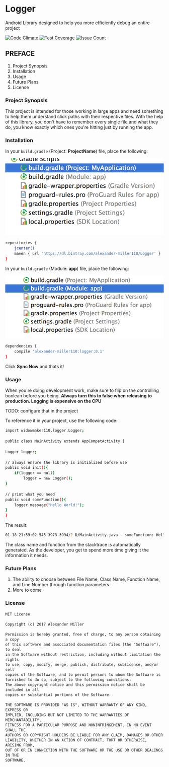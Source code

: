 # Logger
Android Library designed to help you more efficiently debug an entire project

[![Code Climate](https://codeclimate.com/github/widowmaker110/Logger/badges/gpa.svg)](https://codeclimate.com/github/widowmaker110/Logger) [![Test Coverage](https://codeclimate.com/github/widowmaker110/Logger/badges/coverage.svg)](https://codeclimate.com/github/widowmaker110/Logger/coverage) [![Issue Count](https://codeclimate.com/github/widowmaker110/Logger/badges/issue_count.svg)](https://codeclimate.com/github/widowmaker110/Logger)

## PREFACE ##
1. Project Synopsis 
2. Installation
3. Usage
4. Future Plans
5. License

### Project Synopsis ###

This project is intended for those working in large apps and need something to help them understand click paths with their respective files. With the help of this library, you don't have to remember every single file and what they do, you know exactly which ones you're hitting just by running the app.

### Installation ###

In your ```build.gradle``` (Project: **ProjectName**) file, place the following:

![Project Gradle](/images/project_gradle.png?raw=true "Project Gradle")

```sh
repositories { 
    jcenter()
    maven { url 'https://dl.bintray.com/alexander-miller110/Logger' }
}

```
In your ```build.gradle``` (Module: **app**) file, place the following:

![App Gradle](/images/app_gradle.png?raw=true "App Gradle")

```sh
dependencies {
    compile 'alexander-miller110:logger:0.1'
}
```

Click **Sync Now** and thats it!

### Usage ###

When you're doing development work, make sure to flip on the controlling boolean before you being. **Always turn this to false when releasing to production. Logging is expensive on the CPU**

TODO: configure that in the project

To reference it in your project, use the following code:
```sh
import widowmaker110.logger.Logger;

public class MainActivity extends AppCompatActivity {

Logger logger;

// always ensure the library is initialized before use
public void init(){
    if(logger == null)
        logger = new Logger();
}

// print what you need
public void someFunction(){
    logger.message("Hello World!");
}
}
```

The result:
```sh
01-18 21:59:02.545 3973-3994/? D/MainActivity.java - someFunction: Hello World!
```

The class name and function from the stacktrace is automatically generated. As the developer, you get to spend more time giving it the information it needs.

### Future Plans ###

1. The ability to choose between File Name, Class Name, Function Name, and Line Number through function parameters.
2. More to come

### License ###
```
MIT License

Copyright (c) 2017 Alexander Miller

Permission is hereby granted, free of charge, to any person obtaining a copy
of this software and associated documentation files (the "Software"), to deal
in the Software without restriction, including without limitation the rights
to use, copy, modify, merge, publish, distribute, sublicense, and/or sell
copies of the Software, and to permit persons to whom the Software is
furnished to do so, subject to the following conditions:
The above copyright notice and this permission notice shall be included in all
copies or substantial portions of the Software.

THE SOFTWARE IS PROVIDED "AS IS", WITHOUT WARRANTY OF ANY KIND, EXPRESS OR
IMPLIED, INCLUDING BUT NOT LIMITED TO THE WARRANTIES OF MERCHANTABILITY,
FITNESS FOR A PARTICULAR PURPOSE AND NONINFRINGEMENT. IN NO EVENT SHALL THE
AUTHORS OR COPYRIGHT HOLDERS BE LIABLE FOR ANY CLAIM, DAMAGES OR OTHER
LIABILITY, WHETHER IN AN ACTION OF CONTRACT, TORT OR OTHERWISE, ARISING FROM,
OUT OF OR IN CONNECTION WITH THE SOFTWARE OR THE USE OR OTHER DEALINGS IN THE
SOFTWARE.
```
